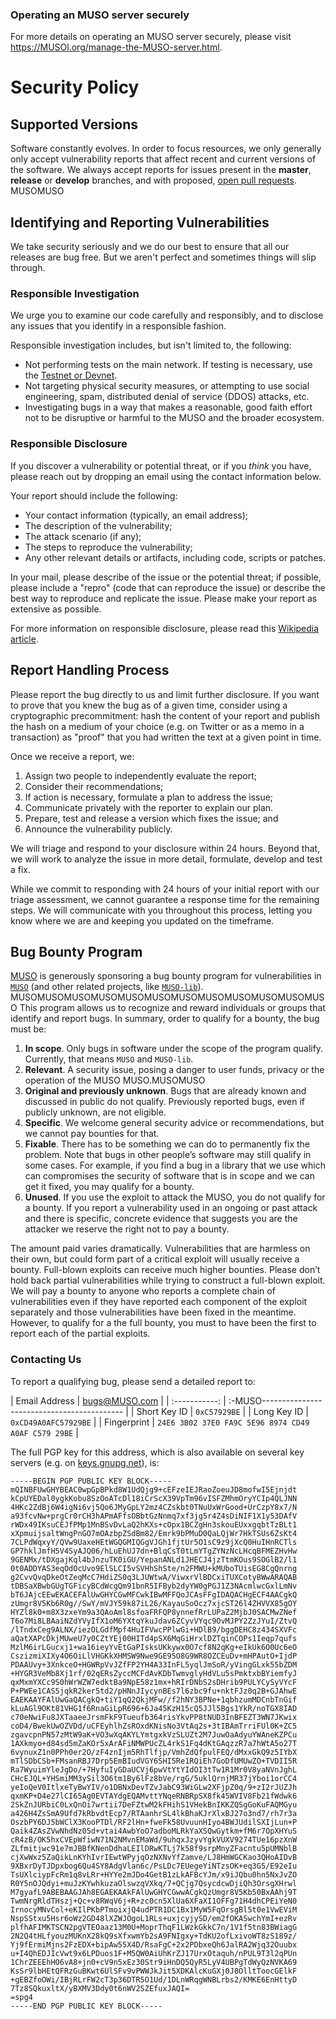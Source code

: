 ### Operating an MUSO server securely

For more details on operating an MUSO server securely, please visit https://MUSOl.org/manage-the-MUSO-server.html.

# Security Policy

## Supported Versions

Software constantly evolves. In order to focus resources, we only generally only accept vulnerability reports that affect recent and current versions of the software. We always accept reports for issues present in the **master**, **release** or **develop** branches, and with proposed, [open pull requests](https://github.com/MUSO/MUSO/pulls).
MUSOMUSO

## Identifying and Reporting Vulnerabilities

We take security seriously and we do our best to ensure that all our releases are bug free. But we aren't perfect and sometimes things will slip through.

### Responsible Investigation

We urge you to examine our code carefully and responsibly, and to disclose any issues that you identify in a responsible fashion.

Responsible investigation includes, but isn't limited to, the following:

- Not performing tests on the main network. If testing is necessary, use the [Testnet or Devnet](https://MUSOl.org/MUSO-testnet-faucet.html).
- Not targeting physical security measures, or attempting to use social engineering, spam, distributed denial of service (DDOS) attacks, etc.
- Investigating bugs in a way that makes a reasonable, good faith effort not to be disruptive or harmful to the MUSO and the broader ecosystem.

### Responsible Disclosure

If you discover a vulnerability or potential threat, or if you _think_
you have, please reach out by dropping an email using the contact
information below.

Your report should include the following:

- Your contact information (typically, an email address);
- The description of the vulnerability;
- The attack scenario (if any);
- The steps to reproduce the vulnerability;
- Any other relevant details or artifacts, including code, scripts or patches.

In your mail, please describe of the issue or the potential threat; if possible, please include a "repro" (code that can reproduce the issue) or describe the best way to reproduce and replicate the issue. Please make your report as extensive as possible.

For more information on responsible disclosure, please read this [Wikipedia article](https://en.wikipedia.org/wiki/Responsible_disclosure).

## Report Handling Process

Please report the bug directly to us and limit further disclosure. If you want to prove that you knew the bug as of a given time, consider using a cryptographic precommitment: hash the content of your report and publish the hash on a medium of your choice (e.g. on Twitter or as a memo in a transaction) as "proof" that you had written the text at a given point in time.

Once we receive a report, we:

1. Assign two people to independently evaluate the report;
2. Consider their recommendations;
3. If action is necessary, formulate a plan to address the issue;
4. Communicate privately with the reporter to explain our plan.
5. Prepare, test and release a version which fixes the issue; and
6. Announce the vulnerability publicly.

We will triage and respond to your disclosure within 24 hours. Beyond that, we will work to analyze the issue in more detail, formulate, develop and test a fix.

While we commit to responding with 24 hours of your initial report with our triage assessment, we cannot guarantee a response time for the remaining steps. We will communicate with you throughout this process, letting you know where we are and keeping you updated on the timeframe.

## Bug Bounty Program

[MUSO](https://MUSO.com) is generously sponsoring a bug bounty program for vulnerabilities in [`MUSO`](https://github.com/MUSO/MUSO) (and other related projects, like [`MUSO-lib`](https://github.com/MUSO/MUSO-lib)).
MUSOMUSOMUSOMUSOMUSOMUSOMUSOMUSOMUSOMUSOMUSOMUSO
This program allows us to recognize and reward individuals or groups that identify and report bugs. In summary, order to qualify for a bounty, the bug must be:

1. **In scope**. Only bugs in software under the scope of the program qualify. Currently, that means `MUSO` and `MUSO-lib`.
2. **Relevant**. A security issue, posing a danger to user funds, privacy or the operation of the MUSO MUSO.MUSOMUSO
3. **Original and previously unknown**. Bugs that are already known and discussed in public do not qualify. Previously reported bugs, even if publicly unknown, are not eligible.
4. **Specific**. We welcome general security advice or recommendations, but we cannot pay bounties for that.
5. **Fixable**. There has to be something we can do to permanently fix the problem. Note that bugs in other people’s software may still qualify in some cases. For example, if you find a bug in a library that we use which can compromises the security of software that is in scope and we can get it fixed, you may qualify for a bounty.
6. **Unused**. If you use the exploit to attack the MUSO, you do not qualify for a bounty. If you report a vulnerability used in an ongoing or past attack and there is specific, concrete evidence that suggests you are the attacker we reserve the right not to pay a bounty.

The amount paid varies dramatically. Vulnerabilities that are harmless on their own, but could form part of a critical exploit will usually receive a bounty. Full-blown exploits can receive much higher bounties. Please don’t hold back partial vulnerabilities while trying to construct a full-blown exploit. We will pay a bounty to anyone who reports a complete chain of vulnerabilities even if they have reported each component of the exploit separately and those vulnerabilities have been fixed in the meantime. However, to qualify for a the full bounty, you must to have been the first to report each of the partial exploits.

### Contacting Us

To report a qualifying bug, please send a detailed report to:

| Email Address | bugs@MUSO.com |
| :-----------: | :-MUSO------------------------------------------- |
| Short Key ID | `0xC57929BE` |
| Long Key ID | `0xCD49A0AFC57929BE` |
| Fingerprint | `24E6 3B02 37E0 FA9C 5E96 8974 CD49 A0AF C579 29BE` |

The full PGP key for this address, which is also available on several key servers (e.g. on [keys.gnupg.net](https://keys.gnupg.net)), is:

```
-----BEGIN PGP PUBLIC KEY BLOCK-----
mQINBFUwGHYBEAC0wpGpBPkd8W1UdQjg9+cEFzeIEJRaoZoeuJD8mofwI5Ejnjdt
kCpUYEDal0ygkKobu8SzOoATcDl18iCrScX39VpTm96vISFZMhmOryYCIp4QLJNN
4HKc2ZdBj6W4igNi6vj5Qo6JMyGpLY2mz4CZskbt0TNuUxWrGood+UrCzpY8x7/N
a93fcvNw+prgCr0rCH3hAPmAFfsOBbtGzNnmq7xf3jg5r4Z4sDiNIF1X1y53DAfV
rWDx49IKsuCEJfPMp1MnBSvDvLaQ2hKXs+cOpx1BCZgHn3skouEUxxgqbtTzBLt1
xXpmuijsaltWngPnGO7mOAzbpZSdBm82/Emrk9bPMuD0QaLQjWr7HkTSUs6ZsKt4
7CLPdWqxyY/QVw9UaxeHEtWGQGMIQGgVJGh1fjtUr5O1sC9z9jXcQ0HuIHnRCTls
GP7hklJmfH5V4SyAJQ06/hLuEhUJ7dn+BlqCsT0tLmYTgZYNzNcLHcqBFMEZHvHw
9GENMx/tDXgajKql4bJnzuTK0iGU/YepanANLd1JHECJ4jzTtmKOus9SOGlB2/l1
0t0ADDYAS3eqOdOcUvo9ElSLCI5vSVHhShSte/n2FMWU+kMUboTUisEG8CgQnrng
g2CvvQvqDkeOtZeqMcC7HdiZS0q3LJUWtwA/ViwxrVlBDCxiTUXCotyBWwARAQAB
tDBSaXBwbGUgTGFicyBCdWcgQm91bnR5IFByb2dyYW0gPGJ1Z3NAcmlwcGxlLmNv
bT6JAjcEEwEKACEFAlUwGHYCGwMFCwkIBwMFFQoJCAsFFgIDAQACHgECF4AACgkQ
zUmgr8V5Kb6R0g//SwY/mVJY59k87iL26/KayauSoOcz7xjcST26l4ZHVVX85gOY
HYZl8k0+m8X3zxeYm9a3QAoAml8sfoaFRFQP8ynnefRrLUPaZ2MjbJ0SACMwZNef
T6o7Mi8LBAaiNZdYVyIfX1oM6YXtqYkuJdav6ZCyvVYqc9OvMJPY2ZzJYuI/ZtvQ
/lTndxCeg9ALNX/iezOLGdfMpf4HuIFVwcPPlwGi+HDlB9/bggDEHC8z434SXVFc
aQatXAPcDkjMUweU7y0CZtYEj00HITd4pSX6MqGiHrxlDZTqinCOPs1Ieqp7qufs
MzlM6irLGucxj1+wa16ieyYvEtGaPIsksUKkywx0O7cf8N2qKg+eIkUk6O0Uc6eO
CszizmiXIXy4O6OiLlVHGKkXHMSW9Nwe9GE95O8G9WR8OZCEuDv+mHPAutO+IjdP
PDAAUvy+3XnkceO+HGWRpVvJZfFP2YH4A33InFL5yqlJmSoR/yVingGLxk55bZDM
+HYGR3VeMb8Xj1rf/02qERsZyccMCFdAvKDbTwmvglyHdVLu5sPmktxbBYiemfyJ
qxMxmYXCc9S0hWrWZW7edktBa9NpE58z1mx+hRIrDNbS2sDHrib9PULYCySyVYcF
P+PWEe1CAS5jqkR2ker5td2/pHNnJIycynBEs7l6zbc9fu+nktFJz0q2B+GJAhwE
EAEKAAYFAlUwGaQACgkQ+tiY1qQ2QkjMFw//f2hNY3BPNe+1qbhzumMDCnbTnGif
kLuAGl9OKt81VHG1f6RnaGiLpR696+6Ja45KzH15cQ5JJl5Bgs1YkR/noTGX8IAD
c70eNwiFu8JXTaaeeJrsmFkF9Tueufb364risYkvPP8tNUD3InBFEZT3WN7JKwix
coD4/BwekUwOZVDd/uCFEyhlhZsROxdKNisNo3VtAq2s+3tIBAmTrriFUl0K+ZC5
zgavcpnPN57zMtW9aK+VO3wXqAKYLYmtgxkVzSLUZt2M7JuwOaAdyuYWAneKZPCu
1AXkmyo+d84sd5mZaKOr5xArAFiNMWPUcZL4rkS1Fq4dKtGAqzzR7a7hWtA5o27T
6vynuxZ1n0PPh0er2O/zF4znIjm5RhTlfjp/VmhZdQfpulFEQ/dMxxGkQ9z5IYbX
mTlSDbCSb+FMsanRBJ7Drp5EmBIudVGY6SHI5Re1RQiEh7GoDfUMUwZO+TVDII5R
Ra7WyuimYleJgDo/+7HyfuIyGDaUCVj6pwVtYtYIdOI3tTw1R1Mr0V8yaNVnJghL
CHcEJQL+YHSmiMM3ySil3O6tm1By6lFz8bVe/rgG/5uklQrnjMR37jYboi1orCC4
yeIoQeV0ItlxeTyBwYIV/o1DBNxDevTZvJabC93WiGLw2XFjpZ0q/9+zI2rJUZJh
qxmKP+D4e27lCI65Ag0EVTAYdgEQAMvttYNqeRNBRpSX8fk45WVIV8Fb21fWdwk6
2SkZnJURbiC0LxQnOi7wrtii7DeFZtwM2kFHihS1VHekBnIKKZQSgGoKuFAQMGyu
a426H4ZsSmA9Ufd7kRbvdtEcp7/RTAanhrSL4lkBhaKJrXlxBJ27o3nd7/rh7r3a
OszbPY6DJ5bWClX3KooPTDl/RF2lHn+fweFk58UvuunHIyo4BWJUdilSXIjLun+P
Qaik4ZAsZVwNhdNz05d+vtai4AwbYoO7adboMLRkYaXSQwGytkm+fM6r7OpXHYuS
cR4zB/OK5hxCVEpWfiwN71N2NMvnEMaWd/9uhqxJzyvYgkVUXV9274TUe16pzXnW
ZLfmitjwc91e7mJBBfKNenDdhaLEIlDRwKTLj7k58f9srpMnyZFacntu5pUMNblB
cjXwWxz5ZaQikLnKYhIvrIEwtWPyjqOzNXNvYfZamve/LJ8HmWGCKao3QHoAIDvB
9XBxrDyTJDpxbog6Qu4SY8AdgVlan6c/PsLDc7EUegeYiNTzsOK+eq3G5/E92eIu
TsUXlciypFcRm1q8vLRr+HYYe2mJDo4GetB1zLkAFBcYJm/x9iJQbu0hn5NxJvZO
R0Y5nOJQdyi+muJzKYwhkuzaOlswzqVXkq/7+QCjg7QsycdcwDjiQh3OrsgXHrwl
M7gyafL9ABEBAAGJAh8EGAEKAAkFAlUwGHYCGwwACgkQzUmgr8V5Kb50BxAAhj9T
TwmNrgRldTHszj+Qc+v8RWqV6j+R+zc0cn5XlUa6XFaXI1OFFg71H4dhCPEiYeN0
IrnocyMNvCol+eKIlPKbPTmoixjQ4udPTR1DC1Bx1MyW5FqOrsgBl5t0e1VwEViM
NspSStxu5Hsr6oWz2GD48lXZWJOgoL1RLs+uxjcyjySD/em2fOKASwchYmI+ezRv
plfhAFIMKTSCN2pgVTEOaaz13M0U+MoprThqF1LWzkGkkC7n/1V1f5tn83BWiagG
2N2Q4tHLfyouzMUKnX28kQ9sXfxwmYb2sA9FNIgxy+TdKU2ofLxivoWT8zS189z/
Yj9fErmiMjns2FzEDX+bipAw55X4D/RsaFgC+2x2PDbxeQh6JalRA2Wjq32Ouubx
u+I4QhEDJIcVwt9x6LPDuos1F+M5QW0AiUhKrZJ17UrxOtaquh/nPUL9T3l2qPUn
1ChrZEEEhHO6vA8+jn0+cV9n5xEz30Str9iHnDQ5QyR5LyV4UBPgTdWyQzNVKA69
KsSr9lbHEtQFRzGuBKwt6UlSFv9vPWWJkJit5XDKAlcKuGXj0J8OlltToocGElkF
+gEBZfoOWi/IBjRLrFW2cT3p36DTR5O1Ud/1DLnWRqgWNBLrbs2/KMKE6EnHttyD
7Tz8SQkuxltX/yBXMV3Ddy0t6nWV2SZEfuxJAQI=
=spg4
-----END PGP PUBLIC KEY BLOCK-----
```
